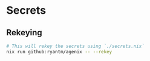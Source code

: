 # Secrets

## Rekeying

```sh
# This will rekey the secrets using `./secrets.nix`
nix run github:ryantm/agenix -- --rekey
```

